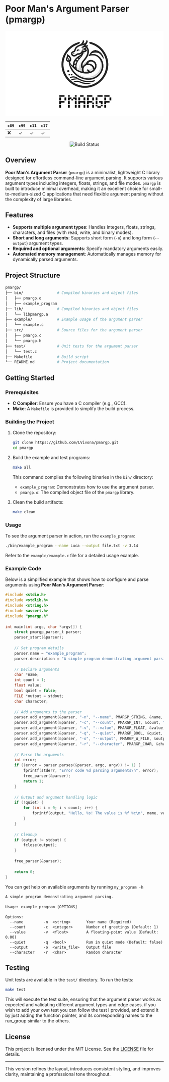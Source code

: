 # Poor Man's Argument Parser (pmargp)

<p align="center">
  <img src="/.github/assets/header.png">
</p>

<div align="center">

| ``c89`` | ``c99`` | ``c11`` | ``c17`` |
| --- | --- | --- | --- |
|  ❌  |  ✓  |  ✓  |  ✓  |
  
</div>



<div align="center">

  ![Build Status](https://github.com/LVivona/pmargp/actions/workflows/c-cpp.yml/badge.svg)

</div>

## Overview

**Poor Man's Argument Parser** (`pmargp`) is a minimalist, lightweight C library designed for effortless command-line argument parsing. It supports various argument types including integers, floats, strings, and file modes. `pmargp` is built to introduce minimal overhead, making it an excellent choice for small-to-medium-sized C applications that need flexible argument parsing without the complexity of large libraries.

## Features

- **Supports multiple argument types**: Handles integers, floats, strings, characters, and files (with read, write, and binary modes).
- **Short and long arguments**: Supports short form (`-o`) and long form (`--output`) argument types.
- **Required and optional arguments**: Specify mandatory arguments easily.
- **Automated memory management**: Automatically manages memory for dynamically parsed arguments.

## Project Structure

```bash
pmargp/
├── bin/               # Compiled binaries and object files
│   ├── pmargp.o
│   ├── example_program
├── lib/               # Compiled binaries and object files
│   └── libpmargp.a
├── example/           # Example usage of the argument parser
│   └── example.c
├── src/               # Source files for the argument parser
│   ├── pmargp.c
│   └── pmargp.h
├── test/              # Unit tests for the argument parser
│   └── test.c
├── Makefile           # Build script
└── README.md          # Project documentation
```

## Getting Started

### Prerequisites

- **C Compiler**: Ensure you have a C compiler (e.g., GCC).
- **Make**: A `Makefile` is provided to simplify the build process.

### Building the Project

1. Clone the repository:

    ```bash
    git clone https://github.com/LVivona/pmargp.git
    cd pmargp
    ```

2. Build the example and test programs:

    ```bash
    make all
    ```

   This command compiles the following binaries in the `bin/` directory:
   - `example_program`: Demonstrates how to use the argument parser.
   - `pmargp.o`: The compiled object file of the `pmargp` library.

3. Clean the build artifacts:

    ```bash
    make clean
    ```

### Usage

To see the argument parser in action, run the `example_program`:

```bash
./bin/example_program --name Luca --output file.txt -v 3.14
```

Refer to the `example/example.c` file for a detailed usage example.

### Example Code

Below is a simplified example that shows how to configure and parse arguments using **Poor Man's Argument Parser**:

```c
#include <stdio.h>
#include <stdlib.h>
#include <string.h>
#include <assert.h>
#include "pmargp.h"

int main(int argc, char *argv[]) {
    struct pmargp_parser_t parser;
    parser_start(&parser);

    // Set program details
    parser.name = "example_program";
    parser.description = "A simple program demonstrating argument parsing.";

    // Declare arguments
    char *name;
    int count = 1;
    float value;
    bool quiet = false;
    FILE *output = stdout;
    char character;

    // Add arguments to the parser
    parser.add_argument(&parser, "-n", "--name", PMARGP_STRING, &name, "Your name", true);
    parser.add_argument(&parser, "-c", "--count", PMARGP_INT, &count, "Number of greetings", false);
    parser.add_argument(&parser, "-v", "--value", PMARGP_FLOAT, &value, "A floating-point value", false);
    parser.add_argument(&parser, "-q", "--quiet", PMARGP_BOOL, &quiet, "Run in quiet mode", false);
    parser.add_argument(&parser, "-o", "--output", PMARGP_W_FILE, &output, "Output file", false);
    parser.add_argument(&parser, "-r", "--character", PMARGP_CHAR, &character, "Random character", false);

    // Parse the arguments
    int error;
    if ((error = parser.parses(&parser, argc, argv)) != 1) {
        fprintf(stderr, "Error code %d parsing arguments\n", error);
        free_parser(&parser);
        return 1;
    }

    // Output and argument handling logic
    if (!quiet) {
        for (int i = 0; i < count; i++) {
            fprintf(output, "Hello, %s! The value is %f %c\n", name, value, character);
        }
    }

    // Cleanup
    if (output != stdout) {
        fclose(output);
    }

    free_parser(&parser);

    return 0;
}
```

You can get help on available arguments by running ``my_program -h``

```
A simple program demonstrating argument parsing.

Usage: example_program [OPTIONS]

Options:
  --name         -n  <string>       Your name (Required)
  --count        -c  <integer>      Number of greetings (Default: 1)
  --value        -v  <float>        A floating-point value (Default: 0.00)
  --quiet        -q  <bool>         Run in quiet mode (Default: false)
  --output       -o  <write_file>   Output file
  --character    -r  <char>         Random character
```

## Testing

Unit tests are available in the `test/` directory. To run the tests:

```bash
make test
```

This will execute the test suite, ensuring that the argument parser works as expected and validating different argument types and edge cases.
if you wish to add your own test you can follow the test I provided, and extend it by just adding the function pointer, and its corresponding 
names to the run_group similar to the others. 
## License

This project is licensed under the MIT License. See the [LICENSE](LICENSE) file for details.

---

This version refines the layout, introduces consistent styling, and improves clarity, maintaining a professional tone throughout.
